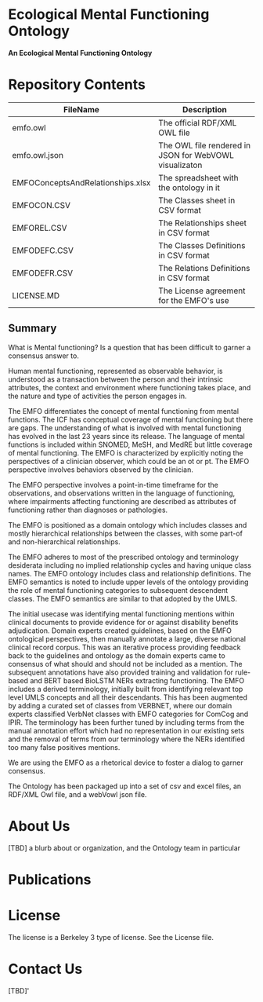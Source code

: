 # Ecological Mental Functioning Ontology
**An Ecological Mental Functioning Ontology** 


# Repository Contents #
| FileName     | Description  |
| ------------ |------------- |
|emfo.owl      | The official RDF/XML OWL file           |
|emfo.owl.json | The OWL file rendered in JSON for WebVOWL visualizaton |
|EMFOConceptsAndRelationships.xlsx     | The spreadsheet with the ontology in it |
|EMFOCON.CSV   | The Classes sheet in CSV format         |
|EMFOREL.CSV   | The Relationships sheet in CSV format   |
|EMFODEFC.CSV  | The Classes Definitions in CSV format   |
|EMFODEFR.CSV  | The Relations Definitions in CSV format |
|LICENSE.MD    | The License agreement for the EMFO's use|

## Summary
What is Mental functioning? Is a question that has been difficult to garner a consensus answer to. 
<p> 
Human mental functioning, represented as observable behavior, is understood as a transaction between the person and their intrinsic attributes, the context and environment where functioning takes place, and the nature and type of activities the person engages in.   

The EMFO differentiates the concept of mental functioning from mental functions.
The ICF has conceptual coverage of mental functioning but there are gaps.  The understanding of what is involved with mental functioning has evolved in the last 23 years since its release.  The language of mental functions is included within SNOMED, MeSH, and MedRE but little coverage of mental functioning.  The EMFO is characterized by explicitly noting the perspectives of a clinician observer, which could be an ot or pt.  The EMFO perspective involves behaviors observed by the clinician.  

The EMFO perspective involves a point-in-time timeframe for the observations, and observations written in the language of functioning, where impairments affecting functioning are described as attributes of functioning rather than diagnoses or pathologies.

The EMFO is positioned as a domain ontology which includes classes and mostly hierarchical relationships between the classes, with some part-of and non-hierarchical relationships. 

The EMFO adheres to most of the prescribed ontology and terminology desiderata including no implied relationship cycles and having unique class names.  The EMFO ontology includes class and relationship definitions. The EMFO semantics is noted to include upper levels of the ontology providing the role of mental functioning categories to subsequent descendent classes.   The EMFO semantics are similar to that adopted by the UMLS. 

The initial usecase was identifying mental functioning mentions within clinical documents to provide evidence for or against disability benefits adjudication.  Domain experts created guidelines, based on the EMFO ontological perspectives, then manually annotate a large, diverse national clinical record corpus.  This was an iterative process providing feedback back to the guidelines and ontology as the domain experts came to consensus of what should and should not be included as a mention.  The subsequent annotations have also provided training and validation for rule-based and BERT based BioLSTM NERs extracting functioning. 
The EMFO includes a derived terminology, initially built from identifying relevant top level UMLS concepts and all their descendants.  This has been augmented by adding a curated set of classes from VERBNET, where our domain experts classified VerbNet classes with EMFO categories for ComCog and IPIR.  The terminology has been further tuned by including terms from the manual annotation effort which had no representation in our existing sets and the removal of terms from our terminology where the NERs identified too many false positives mentions.

We are using the EMFO as a rhetorical device to foster a dialog to garner consensus. 

The Ontology has been packaged up into a set of csv and excel files, an RDF/XML Owl file, and a webVowl json file. 

# About Us #
[TBD]  a blurb about or organization, and the Ontology team in particular

# Publications #

# License #
 The license is a Berkeley 3 type of license. See the License file.

# Contact Us #
[TBD]'